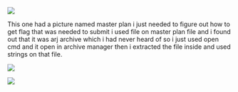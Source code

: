 
![](Pasted%20image%2020210428142443.png)

This one had a picture named master plan i just needed to figure out how to get flag that was needed to submit i used file on master plan file and i found out that it was arj archive which i had never heard of so i just used open cmd and it open in archive manager then i extracted the file inside and used strings on that file.

![](Pasted%20image%2020210428143021.png)

![](Pasted%20image%2020210428143303.png)
